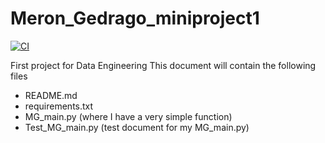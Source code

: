 # Meron_Gedrago_miniproject1
[![CI](https://github.com/nogibjj/Meron_Gedrago_miniproject1/actions/workflows/hello.yml/badge.svg)](https://github.com/nogibjj/Meron_Gedrago_miniproject1/actions/workflows/hello.yml)

First project for Data Engineering
This document will contain the following files 
- README.md
- requirements.txt
- MG_main.py (where I have a very simple function)
- Test_MG_main.py (test document for my MG_main.py)
